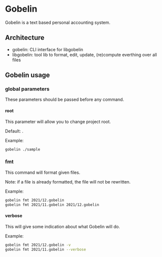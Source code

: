 # Gobelin
Gobelin is a text based personal accounting system.

## Architecture

- gobelin: CLI interface for libgobelin
- libgobelin: tool lib to format, edit, update, (re)compute everthing over all files

## Gobelin usage

### global parameters

These parameters should be passed before any command.

#### root

This parameter will allow you to change project root.

Default: .

Example:

```sh
gobelin ./sample
```


### fmt

This command will format given files.

Note: if a file is already formatted, the file will not be rewritten.

Example:

```sh
gobelin fmt 2021/12.gobelin
gobelin fmt 2021/11.gobelin 2021/12.gobelin
```

#### verbose

This will give some indication about what Gobelin will do.

Example:

```sh
gobelin fmt 2021/12.gobelin -v
gobelin fmt 2021/11.gobelin --verbose
```

